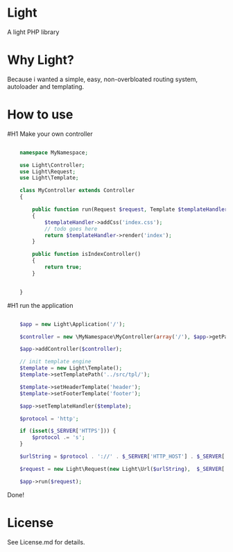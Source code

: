 Light
=====

A light PHP library

Why Light?
=====

Because i wanted a simple, easy, non-overbloated routing system, autoloader and templating.

How to use
=====

#H1 Make your own controller

``` php

    namespace MyNamespace;

    use Light\Controller;
    use Light\Request;
    use Light\Template;

    class MyController extends Controller
    {

        public function run(Request $request, Template $templateHandler)
        {
            $templateHandler->addCss('index.css');
            // todo goes here
            return $templateHandler->render('index');
        }

        public function isIndexController()
        {
            return true;
        }


    }

```

#H1 run the application

``` php

    $app = new Light\Application('/');

    $controller = new \MyNamespace\MyController(array('/'), $app->getPath());

    $app->addController($controller);

    // init template engine
    $template = new Light\Template();
    $template->setTemplatePath('../src/tpl/');

    $template->setHeaderTemplate('header');
    $template->setFooterTemplate('footer');

    $app->setTemplateHandler($template);

    $protocol = 'http';

    if (isset($_SERVER['HTTPS'])) {
        $protocol .= 's';
    }

    $urlString = $protocol . '://' . $_SERVER['HTTP_HOST'] . $_SERVER['REQUEST_URI'];

    $request = new Light\Request(new Light\Url($urlString),  $_SERVER['REQUEST_METHOD']);

    $app->run($request);

```

Done!

License
====

See License.md for details.